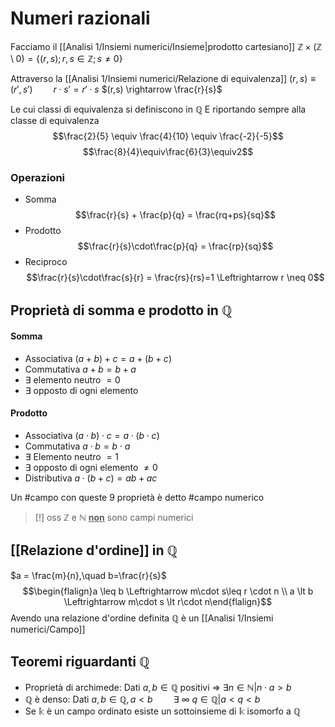 # Numeri razionali
Facciamo il [[Analisi 1/Insiemi numerici/Insieme|prodotto cartesiano]]  $\mathbb Z \times(\mathbb Z \setminus 0) = \{(r,s);r,s \in \mathbb Z; s \neq 0\}$ 

Attraverso la [[Analisi 1/Insiemi numerici/Relazione di equivalenza]]
$(r,s) \equiv (r',s')\quad\quad r\cdot s' = r'\cdot s$
$(r,s) \rightarrow \frac{r}{s}$

Le cui classi di equivalenza si definiscono in $\mathbb Q$
E riportando sempre alla classe di equivalenza
$$\frac{2}{5} \equiv \frac{4}{10} \equiv \frac{-2}{-5}$$
$$\frac{8}{4}\equiv\frac{6}{3}\equiv2$$
### Operazioni
- Somma
$$\frac{r}{s} + \frac{p}{q} = \frac{rq+ps}{sq}$$
- Prodotto
$$\frac{r}{s}\cdot\frac{p}{q} = \frac{rp}{sq}$$
- Reciproco
$$\frac{r}{s}\cdot\frac{s}{r} = \frac{rs}{rs}=1 \Leftrightarrow r \neq 0$$

## Proprietà di somma e prodotto in $\mathbb Q$

#### Somma
- Associativa
	$(a+b) + c = a + (b+c)$
- Commutativa
	$a+b =b + a$
- $\exists$ elemento neutro $= 0$
- $\exists$ opposto di ogni elemento

#### Prodotto
- Associativa
	$(a\cdot b)\cdot c = a\cdot(b\cdot c)$
- Commutativa
	$a\cdot b = b \cdot a$
- $\exists$ Elemento neutro $= 1$
- $\exists$ opposto di ogni elemento $\neq 0$
- Distributiva
	$a\cdot(b+c) = ab + ac$


Un #campo con queste 9 proprietà è detto #campo numerico

>[!] oss
>$\mathbb Z$ e $\mathbb N$ **<u>non</u>** sono campi numerici

## [[Relazione d'ordine]] in $\mathbb Q$
$a = \frac{m}{n},\quad b=\frac{r}{s}$
$$\begin{flalign}a \leq b \Leftrightarrow m\cdot s\leq r \cdot n \\
a \lt b \Leftrightarrow m\cdot s \lt r\cdot n\end{flalign}$$
Avendo una relazione d'ordine definita $\mathbb Q$ è un [[Analisi 1/Insiemi numerici/Campo]]

## Teoremi riguardanti $\mathbb Q$
- Proprietà di archimede:
	Dati $a, b \in \mathbb Q$ positivi $\Rightarrow$ $\exists n \in \mathbb N | n\cdot a > b$
- $\mathbb Q$ è denso:
	Dati $a,b \in \mathbb Q, a < b\quad\quad \exists\ \infty\ q \in \mathbb Q | a < q < b$
- Se $\mathbb k$ è un campo ordinato esiste un sottoinsieme di $\mathbb k$ isomorfo a $\mathbb Q$
